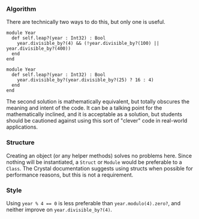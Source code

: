 ### Algorithm

There are technically two ways to do this, but only one is useful.

```crystal
module Year
  def self.leap?(year : Int32) : Bool
    year.divisible_by?(4) && (!year.divisible_by?(100) || year.divisible_by?(400))
  end
end
```
```crystal
module Year
  def self.leap?(year : Int32) : Bool
    year.divisible_by?(year.divisible_by?(25) ? 16 : 4)
  end
end
```
The second solution is mathematically equivalent, but totally obscures the meaning and intent of the code. It can be a talking point for the mathematically inclined, and it is acceptable as a solution, but students should be cautioned against using this sort of "clever" code in real-world applications.

### Structure

Creating an object (or any helper methods) solves no problems here. Since nothing will be instantiated, a `Struct` or `Module` would be preferable to a `Class`. The Crystal documentation suggests using structs when possible for performance reasons, but this is not a requirement.

### Style

Using `year % 4 == 0` is less preferable than `year.modulo(4).zero?`, and neither improve on `year.divisible_by?(4)`. 
